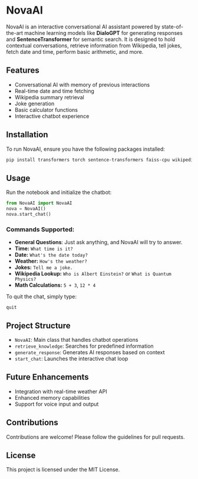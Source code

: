 # NovaAI

NovaAI is an interactive conversational AI assistant powered by state-of-the-art machine learning models like **DialoGPT** for generating responses and **SentenceTransformer** for semantic search. It is designed to hold contextual conversations, retrieve information from Wikipedia, tell jokes, fetch date and time, perform basic arithmetic, and more.

## Features

* Conversational AI with memory of previous interactions
* Real-time date and time fetching
* Wikipedia summary retrieval
* Joke generation
* Basic calculator functions
* Interactive chatbot experience

## Installation

To run NovaAI, ensure you have the following packages installed:

```bash
pip install transformers torch sentence-transformers faiss-cpu wikipedia datetime pytz
```

## Usage

Run the notebook and initialize the chatbot:

```python
from NovaAI import NovaAI
nova = NovaAI()
nova.start_chat()
```

### Commands Supported:

* **General Questions**: Just ask anything, and NovaAI will try to answer.
* **Time:** `What time is it?`
* **Date:** `What's the date today?`
* **Weather:** `How's the weather?`
* **Jokes:** `Tell me a joke.`
* **Wikipedia Lookup:** `Who is Albert Einstein?` or `What is Quantum Physics?`
* **Math Calculations:** `5 + 3`, `12 * 4`

To quit the chat, simply type:

```
quit
```

## Project Structure

* `NovaAI`: Main class that handles chatbot operations
* `retrieve_knowledge`: Searches for predefined information
* `generate_response`: Generates AI responses based on context
* `start_chat`: Launches the interactive chat loop

## Future Enhancements

* Integration with real-time weather API
* Enhanced memory capabilities
* Support for voice input and output

## Contributions

Contributions are welcome! Please follow the guidelines for pull requests.

## License

This project is licensed under the MIT License.
